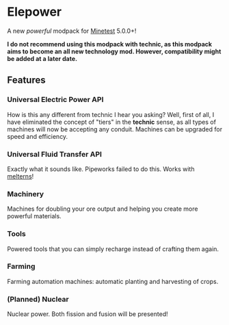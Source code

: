 # Elepower
A new *powerful* modpack for [Minetest](http://minetest.net) 5.0.0+!

**I do not recommend using this modpack with technic, as this modpack aims to become an all new technology mod. However, compatibility might be added at a later date.**

## Features

### Universal Electric Power API
How is this any different from technic I hear you asking? Well, first of all, I have eliminated the concept of "tiers" in the **technic** sense, as all types of machines will now be accepting any conduit. Machines can be upgraded for speed and efficiency.

### Universal Fluid Transfer API
Exactly what it sounds like. Pipeworks failed to do this. Works with [melterns](https://gitlab.icynet.eu/evert/melterns)!

### Machinery
Machines for doubling your ore output and helping you create more powerful materials.

### Tools
Powered tools that you can simply recharge instead of crafting them again.

### Farming
Farming automation machines: automatic planting and harvesting of crops.

### (Planned) Nuclear
Nuclear power. Both fission and fusion will be presented!
